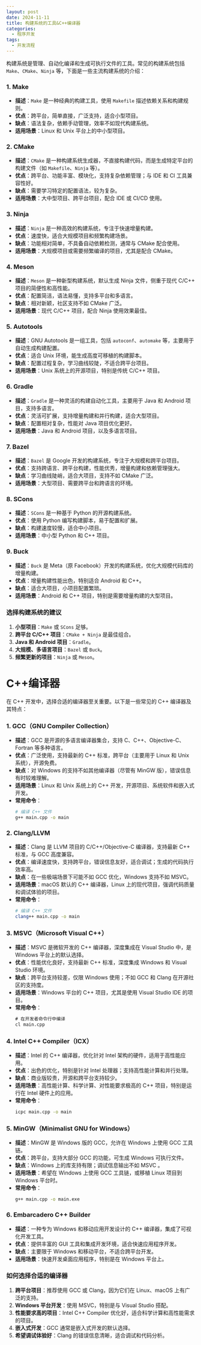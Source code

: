 ```yaml
---
layout: post
date: 2024-11-11
title: 构建系统的工具&C++编译器
categories:
  - 程序开发
tags:
  - 开发流程
---
```

构建系统是管理、自动化编译和生成可执行文件的工具。常见的构建系统包括 `Make`、`CMake`、`Ninja` 等，下面是一些主流构建系统的介绍：

### 1. **Make**

- **描述**：`Make` 是一种经典的构建工具，使用 `Makefile` 描述依赖关系和构建规则。
- **优点**：跨平台，简单直接，广泛支持，适合小型项目。
- **缺点**：语法复杂，依赖手动管理，效率不如现代构建系统。
- **适用场景**：Linux 和 Unix 平台上的中小型项目。

### 2. **CMake**

- **描述**：`CMake` 是一种构建系统生成器，不直接构建代码，而是生成特定平台的构建文件（如 `Makefile`、`Ninja` 等）。
- **优点**：跨平台、功能丰富、模块化，支持复杂依赖管理；与 IDE 和 CI 工具兼容性好。
- **缺点**：需要学习特定的配置语法，较为复杂。
- **适用场景**：大中型项目、跨平台项目，配合 IDE 或 CI/CD 使用。

### 3. **Ninja**

- **描述**：`Ninja` 是一种高效的构建系统，专注于快速增量构建。
- **优点**：速度快，适合大规模项目和频繁构建场景。
- **缺点**：功能相对简单，不具备自动依赖检测，通常与 CMake 配合使用。
- **适用场景**：大规模项目或需要频繁编译的项目，尤其是配合 CMake。

### 4. **Meson**

- **描述**：`Meson` 是一种新型构建系统，默认生成 Ninja 文件，侧重于现代 C/C++ 项目的简便性和高性能。
- **优点**：配置简洁，语法易懂，支持多平台和多语言。
- **缺点**：相对新颖，社区支持不如 CMake 广泛。
- **适用场景**：现代 C/C++ 项目，配合 Ninja 使用效果最佳。

### 5. **Autotools**

- **描述**：GNU Autotools 是一组工具，包括 `autoconf`、`automake` 等，主要用于自动生成构建配置。
- **优点**：适合 Unix 环境，能生成高度可移植的构建脚本。
- **缺点**：配置过程复杂，学习曲线较陡，不适合跨平台项目。
- **适用场景**：Unix 系统上的开源项目，特别是传统 C/C++ 项目。

### 6. **Gradle**

- **描述**：`Gradle` 是一种灵活的构建自动化工具，主要用于 Java 和 Android 项目，支持多语言。
- **优点**：灵活可扩展，支持增量构建和并行构建，适合大型项目。
- **缺点**：配置相对复杂，性能对 Java 项目优化更好。
- **适用场景**：Java 和 Android 项目，以及多语言项目。

### 7. **Bazel**

- **描述**：`Bazel` 是 Google 开发的构建系统，专注于大规模和跨平台项目。
- **优点**：支持跨语言、跨平台构建，性能优秀，增量构建和依赖管理强大。
- **缺点**：学习曲线陡峭，适合大项目，支持不如 CMake 广泛。
- **适用场景**：大型项目、需要跨平台和跨语言的环境。

### 8. **SCons**

- **描述**：`SCons` 是一种基于 Python 的开源构建系统。
- **优点**：使用 Python 编写构建脚本，易于配置和扩展。
- **缺点**：构建速度较慢，适合中小项目。
- **适用场景**：中小型 Python 和 C++ 项目。

### 9. **Buck**

- **描述**：`Buck` 是 Meta（原 Facebook）开发的构建系统，优化大规模代码库的增量构建。
- **优点**：增量构建性能出色，特别适合 Android 和 C++。
- **缺点**：适合大项目，小项目配置繁琐。
- **适用场景**：Android 和 C++ 项目，特别是需要增量构建的大型项目。

### 选择构建系统的建议

1. **小型项目**：`Make` 或 `SCons` 足够。
2. **跨平台 C/C++ 项目**：`CMake + Ninja` 是最佳组合。
3. **Java 和 Android 项目**：`Gradle`。
4. **大规模、多语言项目**：`Bazel` 或 `Buck`。
5. **频繁更新的项目**：`Ninja` 或 `Meson`。

# C++编译器
在 C++ 开发中，选择合适的编译器至关重要。以下是一些常见的 C++ 编译器及其特点：

### 1. **GCC（GNU Compiler Collection）**

- **描述**：GCC 是开源的多语言编译器集合，支持 C、C++、Objective-C、Fortran 等多种语言。
- **优点**：广泛使用，支持最新的 C++ 标准，跨平台（主要用于 Linux 和 Unix 系统），开源免费。
- **缺点**：对 Windows 的支持不如其他编译器（尽管有 MinGW 版），错误信息有时较难理解。
- **适用场景**：Linux 和 Unix 系统上的 C++ 开发，开源项目、系统软件和嵌入式开发。
- **常用命令**：
  ```bash
  # 编译 C++ 文件
  g++ main.cpp -o main
  ```

### 2. **Clang/LLVM**

- **描述**：Clang 是 LLVM 项目的 C/C++/Objective-C 编译器，支持最新 C++ 标准，与 GCC 高度兼容。
- **优点**：编译速度快，支持跨平台，错误信息友好，适合调试；生成的代码执行效率高。
- **缺点**：在一些极端场景下可能不如 GCC 优化，Windows 支持不如 MSVC。
- **适用场景**：macOS 默认的 C++ 编译器，Linux 上的现代项目，强调代码质量和调试体验的项目。
- **常用命令**：
  ```bash
  # 编译 C++ 文件
  clang++ main.cpp -o main
  ```

### 3. **MSVC（Microsoft Visual C++）**

- **描述**：MSVC 是微软开发的 C++ 编译器，深度集成在 Visual Studio 中，是 Windows 平台上的默认选择。
- **优点**：性能优化良好，支持最新 C++ 标准，深度集成 Windows 和 Visual Studio 环境。
- **缺点**：跨平台支持较差，仅限 Windows 使用；不如 GCC 和 Clang 在开源社区的支持度。
- **适用场景**：Windows 平台的 C++ 项目，尤其是使用 Visual Studio IDE 的项目。
- **常用命令**：
  ```cmd
  # 在开发者命令行中编译
  cl main.cpp
  ```

### 4. **Intel C++ Compiler（ICX）**

- **描述**：Intel 的 C++ 编译器，优化针对 Intel 架构的硬件，适用于高性能应用。
- **优点**：出色的优化，特别是针对 Intel 处理器；支持高性能计算和并行处理。
- **缺点**：商业版较贵，开源和跨平台支持较少。
- **适用场景**：高性能计算、科学计算、对性能要求极高的 C++ 项目，特别是运行在 Intel 硬件上的应用。
- **常用命令**：
  ```bash
  icpc main.cpp -o main
  ```

### 5. **MinGW（Minimalist GNU for Windows）**

- **描述**：MinGW 是 Windows 版的 GCC，允许在 Windows 上使用 GCC 工具链。
- **优点**：跨平台，支持大部分 GCC 的功能，可生成 Windows 可执行文件。
- **缺点**：Windows 上的库支持有限；调试信息输出不如 MSVC 。
- **适用场景**：希望在 Windows 上使用 GCC 工具链，或移植 Linux 项目到 Windows 平台时。
- **常用命令**：
  ```bash
  g++ main.cpp -o main.exe
  ```

### 6. **Embarcadero C++ Builder**

- **描述**：一种专为 Windows 和移动应用开发设计的 C++ 编译器，集成了可视化开发工具。
- **优点**：提供丰富的 GUI 工具和集成开发环境，适合快速应用程序开发。
- **缺点**：主要限于 Windows 和移动平台，不适合跨平台开发。
- **适用场景**：快速开发桌面应用程序，特别是在 Windows 平台上。

### 如何选择合适的编译器

1. **跨平台项目**：推荐使用 GCC 或 Clang，因为它们在 Linux、macOS 上有广泛的支持。
2. **Windows 平台开发**：使用 MSVC，特别是与 Visual Studio 搭配。
3. **性能要求高的项目**：Intel C++ Compiler 优化好，适合科学计算和高性能需求的项目。
4. **嵌入式开发**：GCC 通常是嵌入式开发的默认选择。
5. **希望调试体验好**：Clang 的错误信息清晰，适合调试和代码分析。